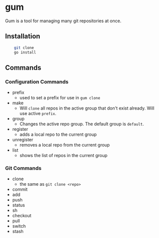 # gum

Gum is a tool for managing many git repositories at once.

## Installation

```sh
    git clone
    go install
```

## Commands

### Configuration Commands

- prefix
  - used to set a prefix for use in `gum clone`
- make
  - Will `clone` all repos in the active group that don't exist already. Will use active `prefix`.
- group
  - Changes the active repo group. The default group is `default`.
- register
  - adds a local repo to the current group
- unregister
  - removes a local repo from the current group
- list
  - shows the list of repos in the current group

### Git Commands
- clone
  - the same as `git clone <repo>`
- commit
- add
- push
- status
- sh
- checkout
- pull
- switch
- stash
